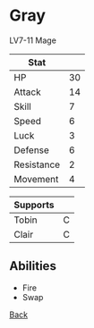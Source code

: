 # Gray

LV7-11 Mage

| Stat       | <!-- --> |
| ---------- | -------- |
| HP         | 30       |
| Attack     | 14       |
| Skill      | 7        |
| Speed      | 6        |
| Luck       | 3        |
| Defense    | 6        |
| Resistance | 2        |
| Movement   | 4        |

| Supports | <!-- --> |
| -------- | -------- |
| Tobin    | C        |
| Clair    | C        |

## Abilities

- Fire
- Swap

[Back](../README.md)
